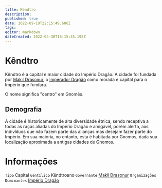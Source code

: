 ```yaml
---
title: Kêndtro
description: 
published: true
date: 2022-09-10T22:15:49.606Z
tags: 
editor: markdown
dateCreated: 2022-04-30T18:15:35.198Z
---
```


<!-- SUBTITLE: Visão geral sobre Kêndtro -->

# Kêndtro
Kêndtro é a capital e maior cidade do Império Dragão. A cidade foi fundada por [Makil Drasonur](/individuos/makil-drasonur#makil-drasonur), o [Imperador Dragão](/rankings-e-titulos/imperador-dragao#imperador-dragao) como morada e capital para o Império que fundara. 

O nome significa "centro" em Gnomês.

## Demografia
A cidade é historicamente de alta diversidade étnica, sendo receptiva a todas as raças aliadas do Império Dragão e amigável, porém alerta, aos indivíduos que não fazem parte das alianças mas desejam fazer parte do Império. Em sua maioria, no entanto, esta é habitada por Gnomos, dada sua localização aproximada a antigas cidades de Gnomos.

# Informações
`Tipo` Capital
`Gentílico` Kêndtroano
`Governante` [Makil Drasonur](/individuos/makil-drasonur#makil-drasonur)
`Organizações Dominantes` [Império Dragão](/faccoes/nacoes/imperio-dragao#imperio-dragao)

